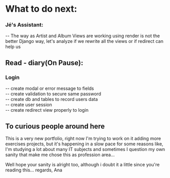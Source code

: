 # What to do next:  
### Jé's Assistant:
  -- The way as Artist and Album Views are working using render is not the better Django way, let's analyze if we rewrite all the views or if redirect can help us
  
## Read - diary(On Pause):  
###   Login  
   -- create modal or error message to fields  
   -- create validation to secure same password  
   -- create db and tables to record users data  
   -- create user session  
   -- create redirect view properly to login  

## To curious people around here
This is a very new portfolio, right now I'm trying to work on it adding more exercises projects, but it's happening in a slow pace for some reasons like, I'm studying a lot about many IT subjects and sometimes I question my own sanity that make me chose this as profession area...

Well hope your sanity is alright too, although i doubt it a little since you're reading this...
regards, Ana  

